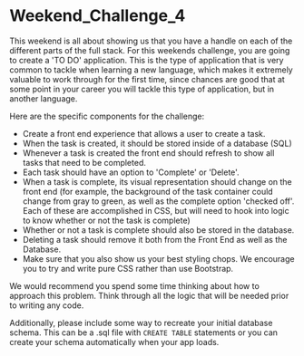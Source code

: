 # Weekend_Challenge_4

This weekend is all about showing us that you have a handle on each of the different parts of the full stack. For this weekends challenge, you are going to create a 'TO DO' application. This is the type of application that is very common to tackle when learning a new language, which makes it extremely valuable to work through for the first time, since chances are good that at some point in your career you will tackle this type of application, but in another language.

Here are the specific components for the challenge:

* Create a front end experience that allows a user to create a task.
* When the task is created, it should be stored inside of a database (SQL)
* Whenever a task is created the front end should refresh to show all tasks that need to be completed.
* Each task should have an option to 'Complete' or 'Delete'.
* When a task is complete, its visual representation should change on the front end (for example, the background of the task container could change from gray to green, as well as the complete option 'checked off'. Each of these are accomplished in CSS, but will need to hook into logic to know whether or not the task is complete)
* Whether or not a task is complete should also be stored in the database.
* Deleting a task should remove it both from the Front End as well as the Database.
* Make sure that you also show us your best styling chops. We encourage you to try and write pure CSS rather than use Bootstrap.

We would recommend you spend some time thinking about how to approach this problem. Think through all the logic that will be needed prior to writing any code.

Additionally, please include some way to recreate your initial database schema. This can be a .sql file with `CREATE TABLE` statements or you can create your schema automatically when your app loads.
